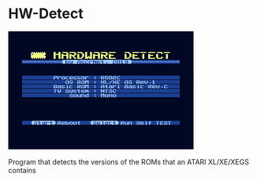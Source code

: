 # HW-Detect

![hardware-detect](https://github.com/ascrnet/HW-Detect/blob/master/hw-detect.png)

Program that detects the versions of the ROMs that an ATARI XL/XE/XEGS contains

